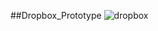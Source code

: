 
##Dropbox_Prototype
![dropbox](https://user-images.githubusercontent.com/22604867/36648559-e8907424-1a49-11e8-9ec5-59b8e79dbda9.jpg)
